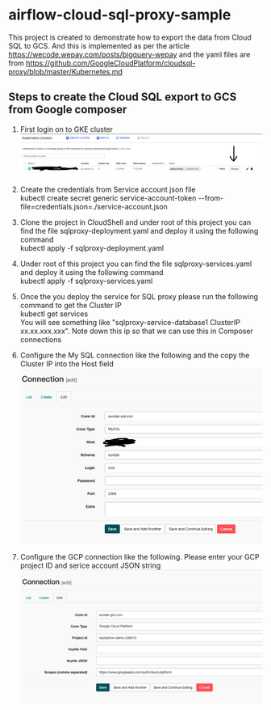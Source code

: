 # airflow-cloud-sql-proxy-sample
This project is created to demonstrate how to export the data from Cloud SQL to GCS. And this is implemented as per the article https://wecode.wepay.com/posts/bigquery-wepay and the yaml files are from  https://github.com/GoogleCloudPlatform/cloudsql-proxy/blob/master/Kubernetes.md

## Steps to create the Cloud SQL export to GCS from Google composer

1) First login on to GKE cluster 
![alt text](https://github.com/porumamilla/airflow-cloud-sql-proxy-sample/blob/master/images/Screen%20Shot%202019-05-17%20at%203.02.35%20PM.png) 

2) Create the credentials from Service account json file </br>
kubectl create secret generic service-account-token --from-file=credentials.json=./service-account.json

3) Clone the project in CloudShell and under root of this project you can find the file sqlproxy-deployment.yaml and deploy it using the following command <br/>kubectl apply -f sqlproxy-deployment.yaml

4) Under root of this project you can find the file sqlproxy-services.yaml and deploy it using the following command <br/>kubectl apply -f sqlproxy-services.yaml

5) Once the you deploy the service for SQL proxy please run the following command to get the Cluster IP <br/> kubectl get services <br/> You will see something like "sqlproxy-service-database1   ClusterIP   xx.xx.xxx.xxx". Note down this ip so that we can use this in Composer connections

6) Configure the My SQL connection like the following and the copy the Cluster IP into the Host field
![alt text](https://github.com/porumamilla/airflow-cloud-sql-proxy-sample/blob/master/images/Screen%20Shot%202019-05-17%20at%203.24.23%20PM.png) 

7) Configure the GCP connection like the following. Please enter your GCP project ID and serice account JSON string 
![alt text](https://github.com/porumamilla/airflow-cloud-sql-proxy-sample/blob/master/images/Screen%20Shot%202019-05-17%20at%203.28.28%20PM.png) 
